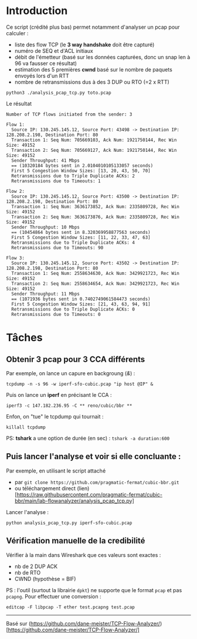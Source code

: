 
# Introduction

Ce script (crédité plus bas) permet notamment d'analyser un pcap pour calculer :
- liste des flow TCP (le **3 way handshake** doit être capturé)
- numéro de SEQ et d'ACL initiaux
- débit de l'émetteur (basé sur les données capturées, donc un snap len à 96 va fausser ce résultat)
- estimation des 5 premières **cwnd** basé sur le nombre de paquets envoyés lors d'un RTT
- nombre de retransmissions dus à des 3 DUP ou RTO (=2 x RTT)

```
python3 ./analysis_pcap_tcp.py toto.pcap
```
Le résultat
```
Number of TCP flows initiated from the sender: 3

Flow 1:
  Source IP: 130.245.145.12, Source Port: 43498 -> Destination IP: 128.208.2.198, Destination Port: 80
  Transaction 1: Seq Num: 705669103, Ack Num: 1921750144, Rec Win Size: 49152
  Transaction 2: Seq Num: 705669127, Ack Num: 1921750144, Rec Win Size: 49152
  Sender Throughput: 41 Mbps
  == (10320184 bytes sent in 2.0104010105133057 seconds)
  First 5 Congestion Window Sizes: [13, 20, 43, 50, 70]
  Retransmissions due to Triple Duplicate ACKs: 2
  Retransmissions due to Timeouts: 1

Flow 2:
  Source IP: 130.245.145.12, Source Port: 43500 -> Destination IP: 128.208.2.198, Destination Port: 80
  Transaction 1: Seq Num: 3636173852, Ack Num: 2335809728, Rec Win Size: 49152
  Transaction 2: Seq Num: 3636173876, Ack Num: 2335809728, Rec Win Size: 49152
  Sender Throughput: 10 Mbps
  == (10454864 bytes sent in 8.320369958877563 seconds)
  First 5 Congestion Window Sizes: [11, 22, 33, 47, 63]
  Retransmissions due to Triple Duplicate ACKs: 4
  Retransmissions due to Timeouts: 90

Flow 3:
  Source IP: 130.245.145.12, Source Port: 43502 -> Destination IP: 128.208.2.198, Destination Port: 80
  Transaction 1: Seq Num: 2558634630, Ack Num: 3429921723, Rec Win Size: 49152
  Transaction 2: Seq Num: 2558634654, Ack Num: 3429921723, Rec Win Size: 49152
  Sender Throughput: 11 Mbps
  == (1071936 bytes sent in 0.7402749061584473 seconds)
  First 5 Congestion Window Sizes: [21, 43, 63, 94, 91]
  Retransmissions due to Triple Duplicate ACKs: 0
  Retransmissions due to Timeouts: 0
```

# Tâches

## Obtenir 3 pcap pour 3 CCA différents 

Par exemple, on lance un capure en backgroung (*&*) :

```
tcpdump -n -s 96 -w iperf-sfo-cubic.pcap "ip host @IP" &
```

Puis on lance un **iperf** en précisant le CCA :
```
iperf3 -c 147.182.236.95 -C ** reno/cubic/bbr **
```

Enfon, on "tue" le tcpdump qui tournait :
```
killall tcpdump
```

PS:  **tshark** a une option de durée (en sec)  : ```tshark -a duration:600```


## Puis lancer l'analyse et voir si elle concluante :

Par exemple, en utilisant le script attaché 
- par ```git clone https://github.com/pragmatic-fermat/cubic-bbr.git```
- ou téléchargement direct (lien)[https://raw.githubusercontent.com/pragmatic-fermat/cubic-bbr/main/lab-flowanalyzer/analysis_pcap_tcp.py]

Lancer l'analyse :
 ```
python analysis_pcap_tcp.py iperf-sfo-cubic.pcap
 ```

## Vérification manuelle de la credibilité

Vérifier à la main dans Wireshark que ces valeurs sont exactes :
- nb de 2 DUP ACK
- nb de RTO
- CWND (hypothèse  = BIF)

  
PS : l'outil (surtout la librairie ```dpkt```) ne supporte que le format ```pcap``` et pas ```pcapng```.
Pour effectuer une conversion :
```
editcap -F libpcap -T ether test.pcapng test.pcap
```

---
Basé sur (https://github.com/dane-meister/TCP-Flow-Analyzer/)[https://github.com/dane-meister/TCP-Flow-Analyzer/]
